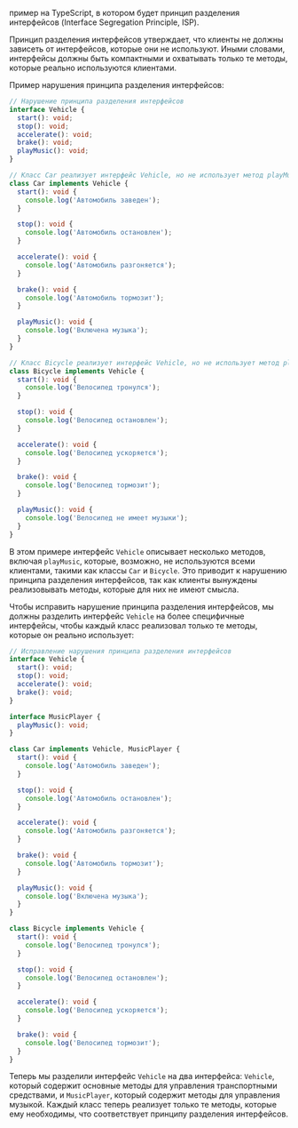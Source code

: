 пример на TypeScript, в котором будет принцип разделения интерфейсов (Interface Segregation Principle, ISP).

Принцип разделения интерфейсов утверждает, что клиенты не должны зависеть от интерфейсов, которые они не используют.
Иными словами, интерфейсы должны быть компактными и охватывать только те методы, которые реально используются клиентами.

Пример нарушения принципа разделения интерфейсов:

```typescript
// Нарушение принципа разделения интерфейсов
interface Vehicle {
  start(): void;
  stop(): void;
  accelerate(): void;
  brake(): void;
  playMusic(): void;
}

// Класс Car реализует интерфейс Vehicle, но не использует метод playMusic
class Car implements Vehicle {
  start(): void {
    console.log('Автомобиль заведен');
  }

  stop(): void {
    console.log('Автомобиль остановлен');
  }

  accelerate(): void {
    console.log('Автомобиль разгоняется');
  }

  brake(): void {
    console.log('Автомобиль тормозит');
  }

  playMusic(): void {
    console.log('Включена музыка');
  }
}

// Класс Bicycle реализует интерфейс Vehicle, но не использует метод playMusic
class Bicycle implements Vehicle {
  start(): void {
    console.log('Велосипед тронулся');
  }

  stop(): void {
    console.log('Велосипед остановлен');
  }

  accelerate(): void {
    console.log('Велосипед ускоряется');
  }

  brake(): void {
    console.log('Велосипед тормозит');
  }

  playMusic(): void {
    console.log('Велосипед не имеет музыки');
  }
}
```

В этом примере интерфейс `Vehicle` описывает несколько методов, включая `playMusic`, которые, возможно, не используются
всеми клиентами, такими как классы `Car` и `Bicycle`. Это приводит к нарушению принципа разделения интерфейсов, так как
клиенты вынуждены реализовывать методы, которые для них не имеют смысла.

Чтобы исправить нарушение принципа разделения интерфейсов, мы должны разделить интерфейс `Vehicle` на более специфичные
интерфейсы, чтобы каждый класс реализовал только те методы, которые он реально использует:

```typescript
// Исправление нарушения принципа разделения интерфейсов
interface Vehicle {
  start(): void;
  stop(): void;
  accelerate(): void;
  brake(): void;
}

interface MusicPlayer {
  playMusic(): void;
}

class Car implements Vehicle, MusicPlayer {
  start(): void {
    console.log('Автомобиль заведен');
  }

  stop(): void {
    console.log('Автомобиль остановлен');
  }

  accelerate(): void {
    console.log('Автомобиль разгоняется');
  }

  brake(): void {
    console.log('Автомобиль тормозит');
  }

  playMusic(): void {
    console.log('Включена музыка');
  }
}

class Bicycle implements Vehicle {
  start(): void {
    console.log('Велосипед тронулся');
  }

  stop(): void {
    console.log('Велосипед остановлен');
  }

  accelerate(): void {
    console.log('Велосипед ускоряется');
  }

  brake(): void {
    console.log('Велосипед тормозит');
  }
}
```

Теперь мы разделили интерфейс `Vehicle` на два интерфейса: `Vehicle`, который содержит основные методы для управления
транспортными средствами, и `MusicPlayer`, который содержит методы для управления музыкой. Каждый класс теперь реализует
только те методы, которые ему необходимы, что соответствует принципу разделения интерфейсов.